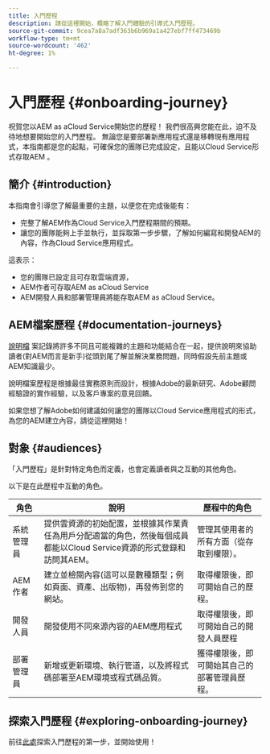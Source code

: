 ```yaml
---
title: 入門歷程
description: 請從這裡開始，概略了解入門體驗的引導式入門歷程。
source-git-commit: 9cea7a8a7adf363b6b969a1a427ebf7ff473469b
workflow-type: tm+mt
source-wordcount: '462'
ht-degree: 1%

---
```


# 入門歷程 {#onboarding-journey}

祝賀您以AEM as aCloud Service開始您的歷程！ 我們很高興您能在此，迫不及待地想要開始您的入門歷程。 無論您是要部署新應用程式還是移轉現有應用程式，本指南都是您的起點，可確保您的團隊已完成設定，且能以Cloud Service形式存取AEM 。

## 簡介 {#introduction}

本指南會引導您了解最重要的主題，以便您在完成後能有：

* 完整了解AEM作為Cloud Service入門歷程期間的預期。
* 讓您的團隊能夠上手並執行，並採取第一步步驟，了解如何編寫和開發AEM的內容，作為Cloud Service應用程式。

這表示：

* 您的團隊已設定且可存取雲端資源，
* AEM作者可存取AEM as aCloud Service
* AEM開發人員和部署管理員將能存取AEM as aCloud Service。

## AEM檔案歷程 {#documentation-journeys}

[說明檔](/help/journey-documentation/home.md) 案記錄將許多不同且可能複雜的主題和功能結合在一起，提供說明來協助讀者(對AEM而言是新手)從頭到尾了解並解決業務問題，同時假設先前主題或AEM知識最少。

說明檔案歷程是根據最佳實務原則而設計，根據Adobe的最新研究、Adobe顧問經驗證的實作經驗，以及客戶專案的意見回饋。

如果您想了解Adobe如何建議如何讓您的團隊以Cloud Service應用程式的形式，為您的AEM建立內容，請從這裡開始！

## 對象 {#audiences}

「入門歷程」是針對特定角色而定義，也會定義讀者與之互動的其他角色。

以下是在此歷程中互動的角色。

| 角色 | 說明 | 歷程中的角色 |
|---|---|---|
| 系統管理員 | 提供雲資源的初始配置，並根據其作業責任為用戶分配適當的角色，然後每個成員都能以Cloud Service資源的形式登錄和訪問其AEM。 | 管理其使用者的所有方面（從存取到權限）。 |
| AEM 作者 | 建立並檢閱內容(這可以是數種類型；例如頁面、資產、出版物)，再發佈到您的網站。 | 取得權限後，即可開始自己的歷程。 |
| 開發人員 | 開發使用不同來源內容的AEM應用程式 | 取得權限後，即可開始自己的開發人員歷程 |
| 部署管理員 | 新增或更新環境、執行管道，以及將程式碼部署至AEM環境或程式碼品質。 | 獲得權限後，即可開始其自己的部署管理員歷程。 |

## 探索入門歷程 {#exploring-onboarding-journey}

前往[此處](/help/journey-onboarding/sysadmin/get-started-onboarding-journey.md)探索入門歷程的第一步，並開始使用！
